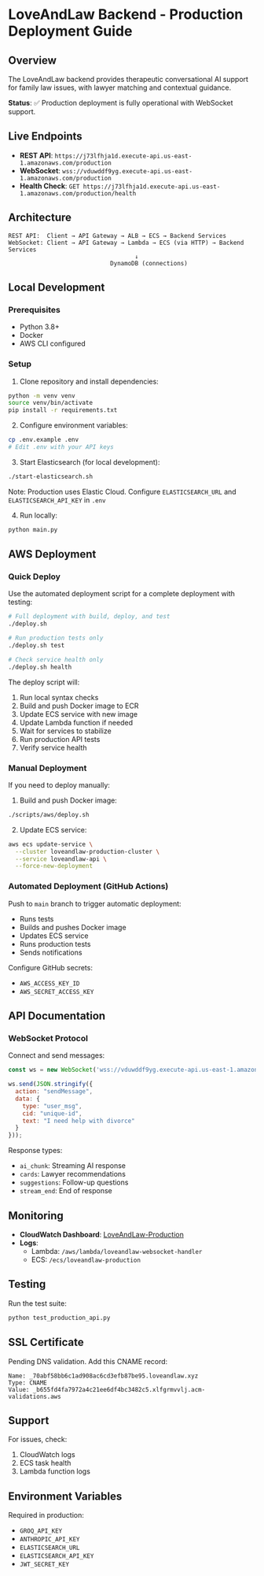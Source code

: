 # LoveAndLaw Backend - Production Deployment Guide

## Overview

The LoveAndLaw backend provides therapeutic conversational AI support for family law issues, with lawyer matching and contextual guidance.

**Status**: ✅ Production deployment is fully operational with WebSocket support.

## Live Endpoints

- **REST API**: `https://j73lfhja1d.execute-api.us-east-1.amazonaws.com/production`
- **WebSocket**: `wss://vduwddf9yg.execute-api.us-east-1.amazonaws.com/production`
- **Health Check**: `GET https://j73lfhja1d.execute-api.us-east-1.amazonaws.com/production/health`

## Architecture

```
REST API:  Client → API Gateway → ALB → ECS → Backend Services
WebSocket: Client → API Gateway → Lambda → ECS (via HTTP) → Backend Services
                                    ↓
                             DynamoDB (connections)
```

## Local Development

### Prerequisites
- Python 3.8+
- Docker
- AWS CLI configured

### Setup

1. Clone repository and install dependencies:
```bash
python -m venv venv
source venv/bin/activate
pip install -r requirements.txt
```

2. Configure environment variables:
```bash
cp .env.example .env
# Edit .env with your API keys
```

3. Start Elasticsearch (for local development):
```bash
./start-elasticsearch.sh
```
Note: Production uses Elastic Cloud. Configure `ELASTICSEARCH_URL` and `ELASTICSEARCH_API_KEY` in `.env`

4. Run locally:
```bash
python main.py
```

## AWS Deployment

### Quick Deploy

Use the automated deployment script for a complete deployment with testing:

```bash
# Full deployment with build, deploy, and test
./deploy.sh

# Run production tests only
./deploy.sh test

# Check service health only
./deploy.sh health
```

The deploy script will:
1. Run local syntax checks
2. Build and push Docker image to ECR
3. Update ECS service with new image
4. Update Lambda function if needed
5. Wait for services to stabilize
6. Run production API tests
7. Verify service health

### Manual Deployment

If you need to deploy manually:

1. Build and push Docker image:
```bash
./scripts/aws/deploy.sh
```

2. Update ECS service:
```bash
aws ecs update-service \
  --cluster loveandlaw-production-cluster \
  --service loveandlaw-api \
  --force-new-deployment
```

### Automated Deployment (GitHub Actions)

Push to `main` branch to trigger automatic deployment:
- Runs tests
- Builds and pushes Docker image
- Updates ECS service
- Runs production tests
- Sends notifications

Configure GitHub secrets:
- `AWS_ACCESS_KEY_ID`
- `AWS_SECRET_ACCESS_KEY`

## API Documentation

### WebSocket Protocol

Connect and send messages:

```javascript
const ws = new WebSocket('wss://vduwddf9yg.execute-api.us-east-1.amazonaws.com/production');

ws.send(JSON.stringify({
  action: "sendMessage",
  data: {
    type: "user_msg",
    cid: "unique-id",
    text: "I need help with divorce"
  }
}));
```

Response types:
- `ai_chunk`: Streaming AI response
- `cards`: Lawyer recommendations
- `suggestions`: Follow-up questions
- `stream_end`: End of response

## Monitoring

- **CloudWatch Dashboard**: [LoveAndLaw-Production](https://console.aws.amazon.com/cloudwatch/home?region=us-east-1#dashboards:name=LoveAndLaw-Production)
- **Logs**: 
  - Lambda: `/aws/lambda/loveandlaw-websocket-handler`
  - ECS: `/ecs/loveandlaw-production`

## Testing

Run the test suite:
```bash
python test_production_api.py
```

## SSL Certificate

Pending DNS validation. Add this CNAME record:
```
Name: _70abf58bb6c1ad908ac6cd3efb87be95.loveandlaw.xyz
Type: CNAME
Value: _b655fd4fa7972a4c21ee6df4bc3482c5.xlfgrmvvlj.acm-validations.aws
```

## Support

For issues, check:
1. CloudWatch logs
2. ECS task health
3. Lambda function logs

## Environment Variables

Required in production:
- `GROQ_API_KEY`
- `ANTHROPIC_API_KEY`
- `ELASTICSEARCH_URL`
- `ELASTICSEARCH_API_KEY`
- `JWT_SECRET_KEY`